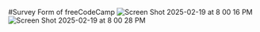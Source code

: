 #Survey Form of freeCodeCamp
![Screen Shot 2025-02-19 at 8 00 16 PM](https://github.com/user-attachments/assets/d8ee9890-0337-4e00-af32-0ca147fc70aa)
![Screen Shot 2025-02-19 at 8 00 28 PM](https://github.com/user-attachments/assets/e960e2a4-c59c-4257-8fbf-0f7f6af9162f)
